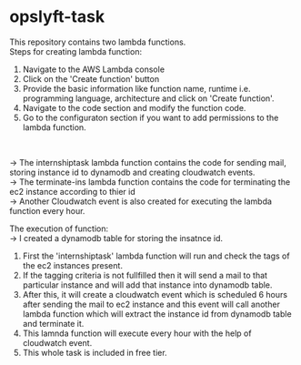 # opslyft-task

This repository contains two lambda functions.<br>
Steps for creating lambda function:
1) Navigate to the AWS Lambda console
2) Click on the 'Create function' button
3) Provide the basic information like function name, runtime i.e. programming language, architecture and click on 'Create function'.
4) Navigate to the code section and modify the function code.
5) Go to the configuraton section if you want to add permissions to the lambda function.
<br>

-> The internshiptask lambda function contains the code for sending mail, storing instance id to dynamodb and creating cloudwatch events.<br>
-> The terminate-ins lambda function contains the code for terminating the ec2 instance according to thier id<br>
-> Another Cloudwatch event is also created for executing the lambda function every hour.


The execution of function:<br>
-> I created a dynamodb table for storing the insatnce id.<br>
1) First the 'internshiptask' lambda function will run and check the tags of the ec2 instances present.
2) If the tagging criteria is not fullfilled then it will send a mail to that particular instance and will add that instance into dynamodb table.
3) After this, it will create a cloudwatch event which is scheduled 6 hours after sending the mail to ec2 instance and this event will call another lambda function which will extract the instance id from dynamodb table and terminate it.
4) This lamnda function will execute every hour with the help of cloudwatch event.
5) This whole task is included in free tier. 
